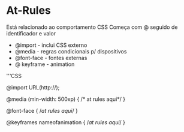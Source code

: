 # At-Rules
Está relacionado ao comportamento CSS 
Começa com @ seguido de identificador e valor
- @import - inclui CSS externo
- @media - regras condicionais p/ dispositivos
- @font-face - fontes externas
- @ keyframe - animation

'''CSS

@import URL(http://);

@media (min-width: 500xp) {
    /* at rules aqui*/
}

@font-face {
    /*at rules aqui*/
}

@keyframes nameofanimation {
    /*at rules aqui*/
}


